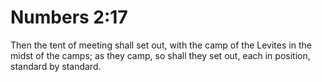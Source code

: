 # Numbers 2:17

Then the tent of meeting shall set out, with the camp of the Levites in the midst of the camps; as they camp, so shall they set out, each in position, standard by standard.
